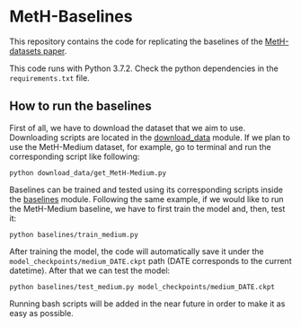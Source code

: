 # MetH-Baselines

This repository contains the code for replicating the baselines of the [MetH-datasets paper](https://arxiv.org/abs/1911.08953).

This code runs with Python 3.7.2. Check the python dependencies in the `requirements.txt` file.

## How to run the baselines
First of all, we have to download the dataset that we aim to use. Downloading scripts are located in the [download_data](https://github.com/HPAI-BSC/MetH-baselines/tree/master/download_data) module. If we plan to use the MetH-Medium dataset, for example, go to terminal and run the corresponding script like following:

```shell
python download_data/get_MetH-Medium.py
```

Baselines can be trained and tested using its corresponding scripts inside the [baselines](https://github.com/HPAI-BSC/MetH-baselines/tree/master/baselines) module. Following the same example, if we would like to run the MetH-Medium baseline, we have to first train the model and, then, test it:

```shell
python baselines/train_medium.py
```

After training the model, the code will automatically save it under the `model_checkpoints/medium_DATE.ckpt` path (DATE corresponds to the current datetime). After that we can test the model:

```shell
python baselines/test_medium.py model_checkpoints/medium_DATE.ckpt
```

Running bash scripts will be added in the near future in order to make it as easy as possible.
